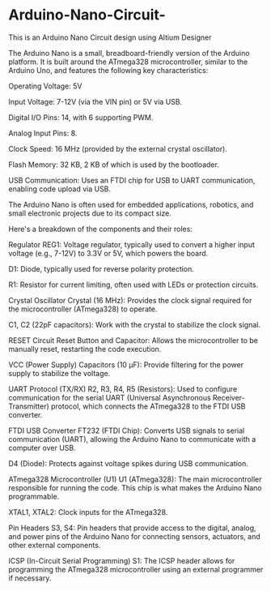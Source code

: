 # Arduino-Nano-Circuit-
This is an Arduino Nano Circuit design using Altium Designer

The Arduino Nano is a small, breadboard-friendly version of the Arduino platform. It is built around the ATmega328 microcontroller, similar to the Arduino Uno, and features the following key characteristics:

Operating Voltage: 5V

Input Voltage: 7-12V (via the VIN pin) or 5V via USB.

Digital I/O Pins: 14, with 6 supporting PWM.

Analog Input Pins: 8.

Clock Speed: 16 MHz (provided by the external crystal oscillator).

Flash Memory: 32 KB, 2 KB of which is used by the bootloader.

USB Communication: Uses an FTDI chip for USB to UART communication, enabling code upload via USB.

The Arduino Nano is often used for embedded applications, robotics, and small electronic projects due to its compact size.

Here's a breakdown of the components and their roles:

Regulator
REG1: Voltage regulator, typically used to convert a higher input voltage (e.g., 7-12V) to 3.3V or 5V, which powers the board.

D1: Diode, typically used for reverse polarity protection.

R1: Resistor for current limiting, often used with LEDs or protection circuits.

Crystal Oscillator
Crystal (16 MHz): Provides the clock signal required for the microcontroller (ATmega328) to operate.

C1, C2 (22pF capacitors): Work with the crystal to stabilize the clock signal.

RESET Circuit
Reset Button and Capacitor: Allows the microcontroller to be manually reset, restarting the code execution.

VCC (Power Supply)
Capacitors (10 µF): Provide filtering for the power supply to stabilize the voltage.

UART Protocol (TX/RX)
R2, R3, R4, R5 (Resistors): Used to configure communication for the serial UART (Universal Asynchronous Receiver-Transmitter) protocol, which connects the ATmega328 to the FTDI USB converter.

FTDI USB Converter
FT232 (FTDI Chip): Converts USB signals to serial communication (UART), allowing the Arduino Nano to communicate with a computer over USB.

D4 (Diode): Protects against voltage spikes during USB communication.

ATmega328 Microcontroller (U1)
U1 (ATmega328): The main microcontroller responsible for running the code. This chip is what makes the Arduino Nano programmable.

XTAL1, XTAL2: Clock inputs for the ATmega328.

Pin Headers
S3, S4: Pin headers that provide access to the digital, analog, and power pins of the Arduino Nano for connecting sensors, actuators, and other external components.

ICSP (In-Circuit Serial Programming)
S1: The ICSP header allows for programming the ATmega328 microcontroller using an external programmer if necessary.
